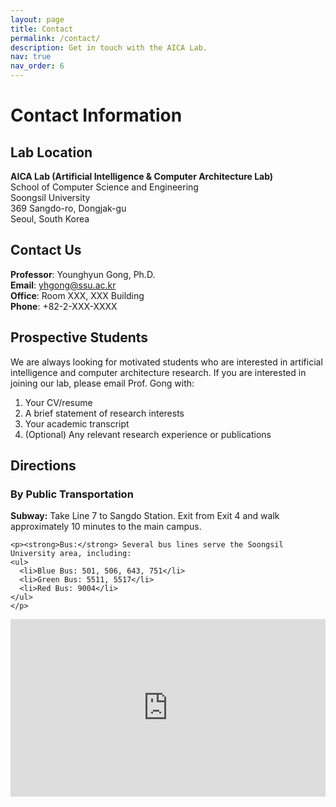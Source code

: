 ```yaml
---
layout: page
title: Contact
permalink: /contact/
description: Get in touch with the AICA Lab.
nav: true
nav_order: 6
---
```


# Contact Information

## Lab Location

**AICA Lab (Artificial Intelligence & Computer Architecture Lab)**  
School of Computer Science and Engineering  
Soongsil University  
369 Sangdo-ro, Dongjak-gu  
Seoul, South Korea

## Contact Us

**Professor**: Younghyun Gong, Ph.D.  
**Email**: yhgong@ssu.ac.kr  
**Office**: Room XXX, XXX Building  
**Phone**: +82-2-XXX-XXXX

## Prospective Students

We are always looking for motivated students who are interested in artificial intelligence and computer architecture research. If you are interested in joining our lab, please email Prof. Gong with:

1. Your CV/resume
2. A brief statement of research interests
3. Your academic transcript
4. (Optional) Any relevant research experience or publications

## Directions

<div class="row">
  <div class="col-md-6">
    <h3>By Public Transportation</h3>
    <p><strong>Subway:</strong> Take Line 7 to Sangdo Station. Exit from Exit 4 and walk approximately 10 minutes to the main campus.</p>
    
    <p><strong>Bus:</strong> Several bus lines serve the Soongsil University area, including:
    <ul>
      <li>Blue Bus: 501, 506, 643, 751</li>
      <li>Green Bus: 5511, 5517</li>
      <li>Red Bus: 9004</li>
    </ul>
    </p>
  </div>
  <div class="col-md-6">
    <div class="map-responsive">
      <iframe src="https://www.google.com/maps/embed?pb=!1m18!1m12!1m3!1d3165.463765771038!2d126.95587537676392!3d37.49539552638358!2m3!1f0!2f0!3f0!3m2!1i1024!2i768!4f13.1!3m3!1m2!1s0x357ca1c32053776b%3A0x36b3d0ba5e3ca59c!2sSoongsil%20University!5e0!3m2!1sen!2skr!4v1695093810680!5m2!1sen!2skr" width="100%" height="300" style="border:0;" allowfullscreen="" loading="lazy" referrerpolicy="no-referrer-when-downgrade"></iframe>
    </div>
  </div>
</div>

<style>
.map-responsive {
  overflow:hidden;
  padding-bottom:56.25%;
  position:relative;
  height:0;
}
.map-responsive iframe {
  left:0;
  top:0;
  height:100%;
  width:100%;
  position:absolute;
}
</style> 